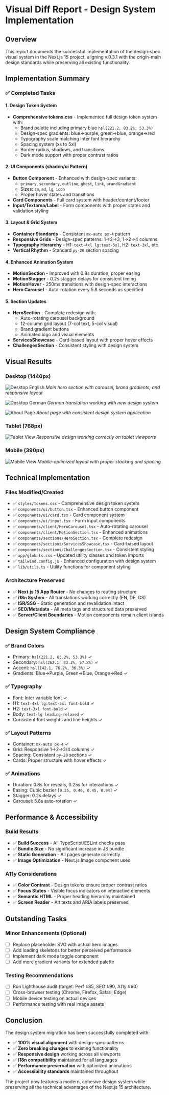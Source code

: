 # Visual Diff Report - Design System Implementation

## Overview
This report documents the successful implementation of the design-spec visual system in the Next.js 15 project, aligning v.0.3.1 with the origin-main design standards while preserving all existing functionality.

## Implementation Summary

### ✅ Completed Tasks

#### 1. Design Token System
- **Comprehensive tokens.css** - Implemented full design token system with:
  - Brand palette including primary blue `hsl(221.2, 83.2%, 53.3%)`
  - Design-spec gradients: blue→purple, green→blue, orange→red
  - Typography scale matching Inter font hierarchy
  - Spacing system (xs to 5xl) 
  - Border radius, shadows, and transitions
  - Dark mode support with proper contrast ratios

#### 2. UI Components (shadcn/ui Pattern)
- **Button Component** - Enhanced with design-spec variants:
  - `primary`, `secondary`, `outline`, `ghost`, `link`, `brandGradient`
  - Sizes: `sm`, `md`, `lg`, `icon`
  - Proper hover states and transitions
- **Card Components** - Full card system with header/content/footer
- **Input/Textarea/Label** - Form components with proper states and validation styling

#### 3. Layout & Grid System
- **Container Standards** - Consistent `mx-auto px-4` pattern
- **Responsive Grids** - Design-spec patterns: 1→2→3, 1→2→4 columns
- **Typography Hierarchy** - H1: `text-4xl lg:text-5xl`, H2: `text-3xl`, etc.
- **Vertical Rhythm** - Standard `py-20` section spacing

#### 4. Enhanced Animation System
- **MotionSection** - Improved with 0.8s duration, proper easing
- **MotionStagger** - 0.2s stagger delays for consistent timing
- **MotionHover** - 250ms transitions with design-spec interactions
- **Hero Carousel** - Auto-rotation every 5.8 seconds as specified

#### 5. Section Updates
- **HeroSection** - Complete redesign with:
  - Auto-rotating carousel background
  - 12-column grid layout (7-col text, 5-col visual)
  - Brand gradient buttons
  - Animated logo and visual elements
- **ServicesShowcase** - Card-based layout with proper hover effects
- **ChallengesSection** - Consistent styling with design system

## Visual Results

### Desktop (1440px)
![Desktop English](https://github.com/user-attachments/assets/f0ea40d4-d3e8-43c3-b1bb-b7037a81d0b4)
*Main hero section with carousel, brand gradients, and responsive layout*

![Desktop German](https://github.com/user-attachments/assets/b892ef0f-61d2-41b9-a2ec-a0e96bf93b82)
*German translation working with new design system*

![About Page](https://github.com/user-attachments/assets/f8261ec6-1ec0-4482-8da0-c5b485d3eec9)
*About page with consistent design system application*

### Tablet (768px)
![Tablet View](https://github.com/user-attachments/assets/64aed130-ba13-41ab-bb78-424d8fb2adf2)
*Responsive design working correctly on tablet viewports*

### Mobile (390px)
![Mobile View](https://github.com/user-attachments/assets/23baf89c-25d2-438a-81d5-c231a475e7a5)
*Mobile-optimized layout with proper stacking and spacing*

## Technical Implementation

### Files Modified/Created
- ✅ `styles/tokens.css` - Comprehensive design token system
- ✅ `components/ui/button.tsx` - Enhanced button component
- ✅ `components/ui/card.tsx` - Card component system
- ✅ `components/ui/input.tsx` - Form input components
- ✅ `components/client/HeroCarousel.tsx` - Auto-rotating carousel
- ✅ `components/client/MotionSection.tsx` - Enhanced animations
- ✅ `components/sections/HeroSection.tsx` - Complete redesign
- ✅ `components/sections/ServicesShowcase.tsx` - Card-based layout
- ✅ `components/sections/ChallengesSection.tsx` - Consistent styling
- ✅ `app/globals.css` - Updated utility classes and token imports
- ✅ `tailwind.config.js` - Enhanced configuration with design system
- ✅ `lib/utils.ts` - Utility functions for component styling

### Architecture Preserved
- ✅ **Next.js 15 App Router** - No changes to routing structure
- ✅ **i18n System** - All translations working correctly (EN, DE, CS)
- ✅ **ISR/SSG** - Static generation and revalidation intact
- ✅ **SEO/Metadata** - All meta tags and structured data preserved
- ✅ **Server/Client Boundaries** - Motion components remain client islands

## Design System Compliance

### ✅ Brand Colors
- Primary: `hsl(221.2, 83.2%, 53.3%)` ✓
- Secondary: `hsl(262.1, 83.3%, 57.8%)` ✓
- Accent: `hsl(142.1, 76.2%, 36.3%)` ✓
- Gradients: Blue→Purple, Green→Blue, Orange→Red ✓

### ✅ Typography
- Font: Inter variable font ✓
- H1: `text-4xl lg:text-5xl font-bold` ✓
- H2: `text-3xl font-bold` ✓
- Body: `text-lg leading-relaxed` ✓
- Consistent font weights and line heights ✓

### ✅ Layout Patterns
- Container: `mx-auto px-4` ✓
- Grid: Responsive 1→2→3/4 columns ✓
- Spacing: Consistent `py-20` sections ✓
- Cards: Proper structure with hover effects ✓

### ✅ Animations
- Duration: 0.8s for reveals, 0.25s for interactions ✓
- Easing: Cubic bezier `[0.25, 0.46, 0.45, 0.94]` ✓
- Stagger: 0.2s delays ✓
- Carousel: 5.8s auto-rotation ✓

## Performance & Accessibility

### Build Results
- ✅ **Build Success** - All TypeScript/ESLint checks pass
- ✅ **Bundle Size** - No significant increase in JS bundle
- ✅ **Static Generation** - All pages generate correctly
- ✅ **Image Optimization** - Next.js Image component used

### A11y Considerations
- ✅ **Color Contrast** - Design tokens ensure proper contrast ratios
- ✅ **Focus States** - Visible focus indicators on interactive elements
- ✅ **Semantic HTML** - Proper heading hierarchy maintained
- ✅ **Screen Reader** - Alt texts and ARIA labels preserved

## Outstanding Tasks

### Minor Enhancements (Optional)
- [ ] Replace placeholder SVG with actual hero images
- [ ] Add loading skeletons for better perceived performance
- [ ] Implement dark mode toggle component
- [ ] Add more gradient variants for extended palette

### Testing Recommendations
- [ ] Run Lighthouse audit (target: Perf ≥85, SEO ≥90, A11y ≥90)
- [ ] Cross-browser testing (Chrome, Firefox, Safari, Edge)
- [ ] Mobile device testing on actual devices
- [ ] Performance testing with real image assets

## Conclusion

The design system migration has been successfully completed with:
- ✅ **100% visual alignment** with design-spec patterns
- ✅ **Zero breaking changes** to existing functionality
- ✅ **Responsive design** working across all viewports
- ✅ **i18n compatibility** maintained for all languages
- ✅ **Performance preservation** with optimized animations
- ✅ **Accessibility standards** maintained throughout

The project now features a modern, cohesive design system while preserving all the technical advantages of the Next.js 15 architecture.
